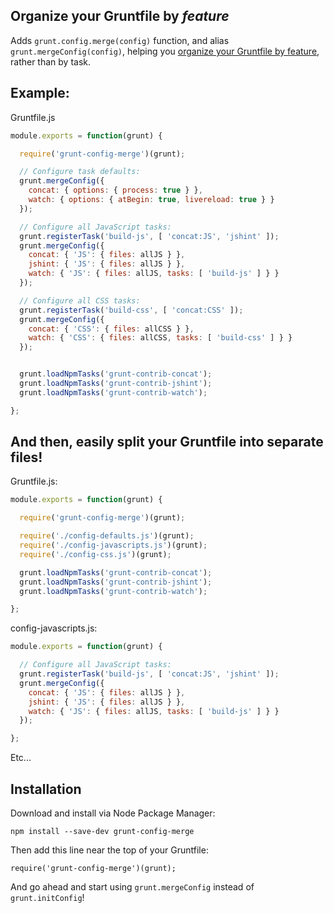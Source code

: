 ## Organize your Gruntfile by *feature*

Adds `grunt.config.merge(config)` function, and alias `grunt.mergeConfig(config)`,
helping you [organize your Gruntfile by feature](http://www.javapractices.com/topic/TopicAction.do?Id=205), rather than by task.

## Example:

Gruntfile.js

```js
module.exports = function(grunt) {

  require('grunt-config-merge')(grunt);

  // Configure task defaults:
  grunt.mergeConfig({
    concat: { options: { process: true } },
    watch: { options: { atBegin: true, livereload: true } }
  });

  // Configure all JavaScript tasks:
  grunt.registerTask('build-js', [ 'concat:JS', 'jshint' ]);
  grunt.mergeConfig({
    concat: { 'JS': { files: allJS } },
    jshint: { 'JS': { files: allJS } },
    watch: { 'JS': { files: allJS, tasks: [ 'build-js' ] } }
  });

  // Configure all CSS tasks:
  grunt.registerTask('build-css', [ 'concat:CSS' ]);
  grunt.mergeConfig({
    concat: { 'CSS': { files: allCSS } },
    watch: { 'CSS': { files: allCSS, tasks: [ 'build-css' ] } }
  });


  grunt.loadNpmTasks('grunt-contrib-concat');
  grunt.loadNpmTasks('grunt-contrib-jshint');
  grunt.loadNpmTasks('grunt-contrib-watch');

};
```

## And then, easily split your Gruntfile into separate files!

Gruntfile.js:
```js
module.exports = function(grunt) {

  require('grunt-config-merge')(grunt);

  require('./config-defaults.js')(grunt);
  require('./config-javascripts.js')(grunt);
  require('./config-css.js')(grunt);

  grunt.loadNpmTasks('grunt-contrib-concat');
  grunt.loadNpmTasks('grunt-contrib-jshint');
  grunt.loadNpmTasks('grunt-contrib-watch');

};
```

config-javascripts.js:

```js
module.exports = function(grunt) {

  // Configure all JavaScript tasks:
  grunt.registerTask('build-js', [ 'concat:JS', 'jshint' ]);
  grunt.mergeConfig({
    concat: { 'JS': { files: allJS } },
    jshint: { 'JS': { files: allJS } },
    watch: { 'JS': { files: allJS, tasks: [ 'build-js' ] } }
  });

};
```

Etc...


## Installation

Download and install via Node Package Manager:

    npm install --save-dev grunt-config-merge

Then add this line near the top of your Gruntfile:

    require('grunt-config-merge')(grunt);

And go ahead and start using `grunt.mergeConfig` instead of `grunt.initConfig`!
